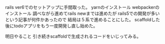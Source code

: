rails ver6でのセットアップに手間取った。
yarnのインストール
webpackerのインストール
調べながら進めてrails newまでは進めたが
rails5での開発が多いという記事が何件かあったので
結局は５系で進めることにした。
scaffoldした後にtodoアプリをもう一度開発し直し始めた。

明日やること
引き続きscaffoldで生成されるコードをいじってみる。